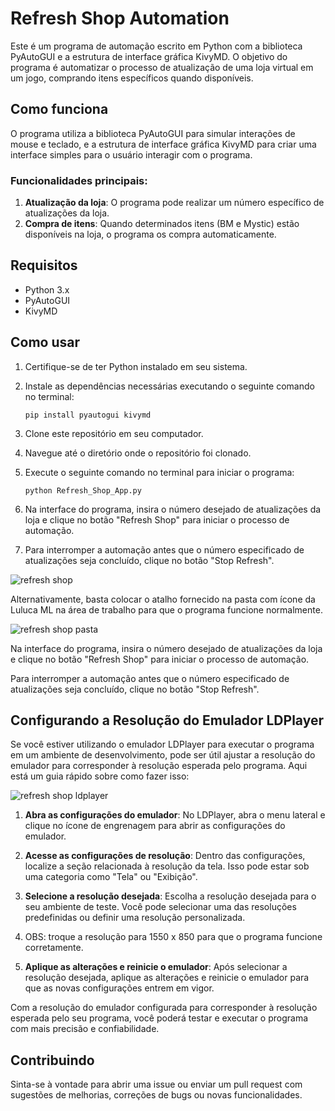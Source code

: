 # Refresh Shop Automation

Este é um programa de automação escrito em Python com a biblioteca PyAutoGUI e a estrutura de interface gráfica KivyMD. O objetivo do programa é automatizar o processo de atualização de uma loja virtual em um jogo, comprando itens específicos quando disponíveis.

## Como funciona

O programa utiliza a biblioteca PyAutoGUI para simular interações de mouse e teclado, e a estrutura de interface gráfica KivyMD para criar uma interface simples para o usuário interagir com o programa.

### Funcionalidades principais:

1. **Atualização da loja**: O programa pode realizar um número específico de atualizações da loja.
2. **Compra de itens**: Quando determinados itens (BM e Mystic) estão disponíveis na loja, o programa os compra automaticamente.

## Requisitos

- Python 3.x
- PyAutoGUI
- KivyMD

## Como usar

1. Certifique-se de ter Python instalado em seu sistema.
2. Instale as dependências necessárias executando o seguinte comando no terminal:

    ```
    pip install pyautogui kivymd
    ```

3. Clone este repositório em seu computador.
4. Navegue até o diretório onde o repositório foi clonado.
5. Execute o seguinte comando no terminal para iniciar o programa:

    ```
    python Refresh_Shop_App.py
    ```

6. Na interface do programa, insira o número desejado de atualizações da loja e clique no botão "Refresh Shop" para iniciar o processo de automação.
7. Para interromper a automação antes que o número especificado de atualizações seja concluído, clique no botão "Stop Refresh".

![refresh shop](https://github.com/Emaus-Leonardo/Refresh-Shop-App-Epic7/assets/126693677/d14f2e24-a27a-4298-9b3d-f380aecb5457)

Alternativamente, basta colocar o atalho fornecido na pasta com ícone da Luluca ML na área de trabalho para que o programa funcione normalmente.

![refresh shop pasta](https://github.com/Emaus-Leonardo/Refresh-Shop-App-Epic7/assets/126693677/02336684-92de-4cb4-85ac-8b8b6ed3ab7b)

Na interface do programa, insira o número desejado de atualizações da loja e clique no botão "Refresh Shop" para iniciar o processo de automação.

Para interromper a automação antes que o número especificado de atualizações seja concluído, clique no botão "Stop Refresh".


## Configurando a Resolução do Emulador LDPlayer

Se você estiver utilizando o emulador LDPlayer para executar o programa em um ambiente de desenvolvimento, pode ser útil ajustar a resolução do emulador para corresponder à resolução esperada pelo programa. Aqui está um guia rápido sobre como fazer isso:

![refresh shop ldplayer](https://github.com/Emaus-Leonardo/Refresh-Shop-App-Epic7/assets/126693677/7df605a9-f222-4e1c-a6b6-16aa81cb0782)

1. **Abra as configurações do emulador**: No LDPlayer, abra o menu lateral e clique no ícone de engrenagem para abrir as configurações do emulador.

2. **Acesse as configurações de resolução**: Dentro das configurações, localize a seção relacionada à resolução da tela. Isso pode estar sob uma categoria como "Tela" ou "Exibição".

3. **Selecione a resolução desejada**: Escolha a resolução desejada para o seu ambiente de teste. Você pode selecionar uma das resoluções predefinidas ou definir uma resolução personalizada.

4. OBS: troque a resolução para 1550 x 850 para que o programa funcione corretamente.

5. **Aplique as alterações e reinicie o emulador**: Após selecionar a resolução desejada, aplique as alterações e reinicie o emulador para que as novas configurações entrem em vigor.

Com a resolução do emulador configurada para corresponder à resolução esperada pelo seu programa, você poderá testar e executar o programa com mais precisão e confiabilidade.


## Contribuindo

Sinta-se à vontade para abrir uma issue ou enviar um pull request com sugestões de melhorias, correções de bugs ou novas funcionalidades.
